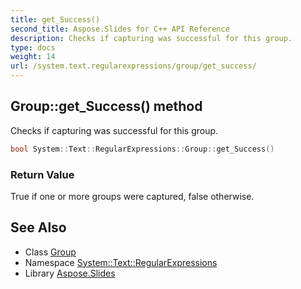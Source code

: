 ```yaml
---
title: get_Success()
second_title: Aspose.Slides for C++ API Reference
description: Checks if capturing was successful for this group.
type: docs
weight: 14
url: /system.text.regularexpressions/group/get_success/
---
```

## Group::get_Success() method


Checks if capturing was successful for this group.

```cpp
bool System::Text::RegularExpressions::Group::get_Success()
```


### Return Value

True if one or more groups were captured, false otherwise.

## See Also

* Class [Group](../)
* Namespace [System::Text::RegularExpressions](../../)
* Library [Aspose.Slides](../../../)
